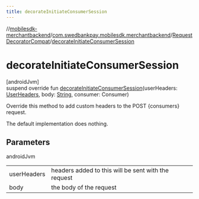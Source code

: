 ```yaml
---
title: decorateInitiateConsumerSession
---
```

//[mobilesdk-merchantbackend](../../../index.html)/[com.swedbankpay.mobilesdk.merchantbackend](../index.html)/[RequestDecoratorCompat](index.html)/[decorateInitiateConsumerSession](decorate-initiate-consumer-session.html)



# decorateInitiateConsumerSession



[androidJvm]\
suspend override fun [decorateInitiateConsumerSession](decorate-initiate-consumer-session.html)(userHeaders: [UserHeaders](../-user-headers/index.html), body: [String](https://kotlinlang.org/api/latest/jvm/stdlib/kotlin/-string/index.html), consumer: Consumer)



Override this method to add custom headers to the POST {consumers} request.



The default implementation does nothing.



## Parameters


androidJvm

| | |
|---|---|
| userHeaders | headers added to this will be sent with the request |
| body | the body of the request |




